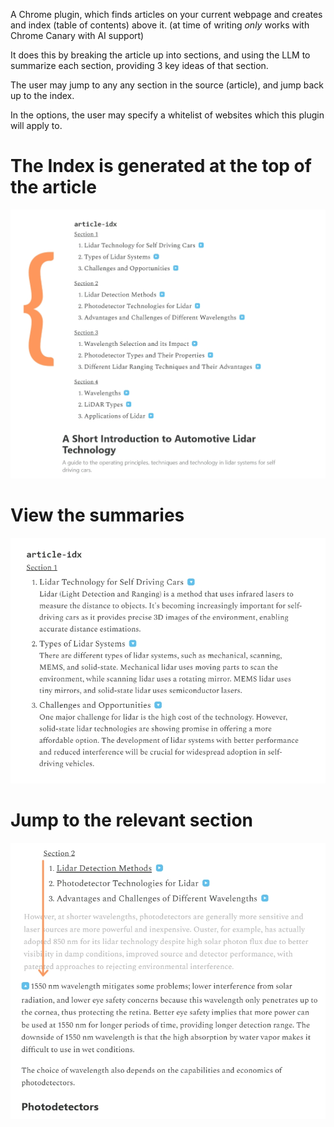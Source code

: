 A Chrome plugin, which finds articles on your current webpage and creates and index (table of contents) above it. (at time of writing *only* works with Chrome Canary with AI support)

It does this by breaking the article up into sections, and using the LLM to summarize each section, providing 3 key ideas of that section. 

The user may jump to any any section in the source (article), and jump back up to the index.

In the options, the user may specify a whitelist of websites which this plugin will apply to.

# The Index is generated at the top of the article
![article-idx main index](screenshots/screenshot_idx_main.jpg)

# View the summaries
![article-idx view summaries](screenshots/view_summaries.jpg)

# Jump to the relevant section
![article-idx view summaries](screenshots/jump_to_section.jpg)
